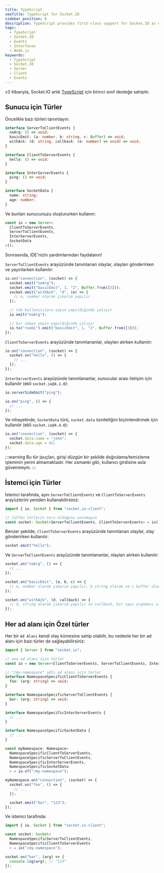 ```yaml
---
title: TypeScript
seoTitle: TypeScript for Socket.IO
sidebar_position: 8
description: TypeScript provides first-class support for Socket.IO as of version 3. This page outlines type definitions for server and client events, as well as usage examples.
tags: 
  - TypeScript
  - Socket.IO
  - Events
  - Interfaces
  - Node.js
keywords: 
  - TypeScript
  - Socket.IO
  - Server
  - Client
  - Events
---
```

v3 itibarıyla, Socket.IO artık [TypeScript](https://www.typescriptlang.org/) için birinci sınıf desteğe sahiptir.

## Sunucu için Türler

Öncelikle bazı türleri tanımlayın:

```ts
interface ServerToClientEvents {
  noArg: () => void;
  basicEmit: (a: number, b: string, c: Buffer) => void;
  withAck: (d: string, callback: (e: number) => void) => void;
}

interface ClientToServerEvents {
  hello: () => void;
}

interface InterServerEvents {
  ping: () => void;
}

interface SocketData {
  name: string;
  age: number;
}
```

Ve bunları sunucunuzu oluştururken kullanın:

```ts
const io = new Server<
  ClientToServerEvents,
  ServerToClientEvents,
  InterServerEvents,
  SocketData
>();
```

Sonrasında, IDE'nizin yardımlarından faydalanın!

`ServerToClientEvents` arayüzünde tanımlanan olaylar, olayları gönderirken ve yayınlarken kullanılır:

```ts
io.on("connection", (socket) => {
  socket.emit("noArg");
  socket.emit("basicEmit", 1, "2", Buffer.from([3]));
  socket.emit("withAck", "4", (e) => {
    // e, number olarak çıkarım yapılır
  });

  // tüm kullanıcılara yayın yapıldığında çalışır
  io.emit("noArg");

  // bir odaya yayın yapıldığında çalışır
  io.to("room1").emit("basicEmit", 1, "2", Buffer.from([3]));
});
```

`ClientToServerEvents` arayüzünde tanımlananlar, olayları alırken kullanılır:

```ts
io.on("connection", (socket) => {
  socket.on("hello", () => {
    // ...
  });
});
```

`InterServerEvents` arayüzünde tanımlananlar, sunucular arası iletişim için kullanılır (ekli `socket.io@4.1.0`):

```ts
io.serverSideEmit("ping");

io.on("ping", () => {
  // ...
});
```

Ve nihayetinde, `SocketData` türü, `socket.data` özniteliğini biçimlendirmek için kullanılır (ekli `socket.io@4.4.0`):

```ts
io.on("connection", (socket) => {
  socket.data.name = "john";
  socket.data.age = 42;
});
```

:::warning
Bu tür ipuçları, girişi düzgün bir şekilde doğrulama/temizleme işleminin yerini almamaktadır. Her zamanki gibi, kullanıcı girdisine asla güvenmeyin.
:::

## İstemci için Türler

İstemci tarafında, aynı `ServerToClientEvents` ve `ClientToServerEvents` arayüzlerini yeniden kullanabilirsiniz:

```ts
import { io, Socket } from "socket.io-client";

// lütfen türlerin ters olduğunu unutmayın
const socket: Socket<ServerToClientEvents, ClientToServerEvents> = io();
```

Benzer şekilde, `ClientToServerEvents` arayüzünde tanımlanan olaylar, olay gönderirken kullanılır:

```ts
socket.emit("hello");
```

Ve `ServerToClientEvents` arayüzünde tanımlananlar, olayları alırken kullanılır:

```ts
socket.on("noArg", () => {
  // ...
});

socket.on("basicEmit", (a, b, c) => {
  // a, number olarak çıkarım yapılır, b string olarak ve c buffer olarak
});

socket.on("withAck", (d, callback) => {
  // d, string olarak çıkarım yapılır ve callback, bir sayı argümanı alan bir işlev olarak
});
```

## Her ad alanı için Özel türler

Her bir `Ad Alanı` kendi olay kümesine sahip olabilir, bu nedenle her bir ad alanı için bazı türler de sağlayabilirsiniz:

```ts
import { Server } from "socket.io";

// ana ad alanı için türler
const io = new Server<ClientToServerEvents, ServerToClientEvents, InterServerEvents, SocketData>();

// "/my-namespace" adlı ad alanı için türler
interface NamespaceSpecificClientToServerEvents {
  foo: (arg: string) => void;
}

interface NamespaceSpecificServerToClientEvents {
  bar: (arg: string) => void;
}

interface NamespaceSpecificInterServerEvents {
  // ...
}

interface NamespaceSpecificSocketData {
  // ...
}

const myNamespace: Namespace<
  NamespaceSpecificClientToServerEvents,
  NamespaceSpecificServerToClientEvents,
  NamespaceSpecificInterServerEvents,
  NamespaceSpecificSocketData
  > = io.of("/my-namespace");

myNamespace.on("connection", (socket) => {
  socket.on("foo", () => {
    // ...
  });

  socket.emit("bar", "123");
});
```

Ve istemci tarafında:

```ts
import { io, Socket } from "socket.io-client";

const socket: Socket<
  NamespaceSpecificServerToClientEvents,
  NamespaceSpecificClientToServerEvents
  > = io("/my-namespace");

socket.on("bar", (arg) => {
  console.log(arg); // "123"
});